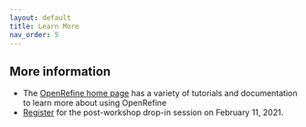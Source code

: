 ```yaml
---
layout: default
title: Learn More
nav_order: 5
---
```


## More information
- The [OpenRefine home page](https://openrefine.org/) has a variety of tutorials and documentation to learn more about using OpenRefine
- [Register](https://u.mcmaster.ca/dmds-data-wrangling-drop-in) for the post-workshop drop-in session on February 11, 2021.

